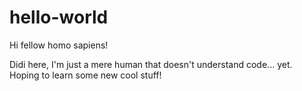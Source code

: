 # hello-world

Hi fellow homo sapiens!

Didi here, I'm just a mere human that doesn't understand code... yet.
Hoping to learn some new cool stuff!
